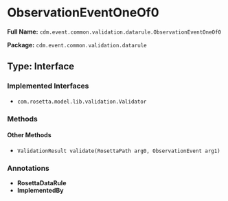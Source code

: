 # ObservationEventOneOf0

**Full Name:** `cdm.event.common.validation.datarule.ObservationEventOneOf0`

**Package:** `cdm.event.common.validation.datarule`

## Type: Interface

### Implemented Interfaces

- `com.rosetta.model.lib.validation.Validator`

### Methods

#### Other Methods

- `ValidationResult validate(RosettaPath arg0, ObservationEvent arg1)`

### Annotations

- **RosettaDataRule**
- **ImplementedBy**

